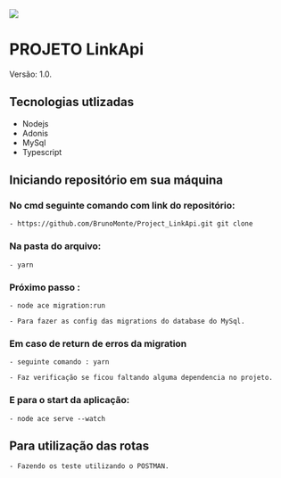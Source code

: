 <img src="https://img.icons8.com/ios/50/000000/typescript.png"/>


# PROJETO LinkApi
Versão: 1.0.

## Tecnologias utlizadas
  - Nodejs
  - Adonis
  - MySql
  - Typescript

## Iniciando repositório em sua máquina

### No cmd seguinte comando com link do repositório:

    - https://github.com/BrunoMonte/Project_LinkApi.git git clone

### Na pasta do arquivo: 
    - yarn

### Próximo passo : 

    - node ace migration:run

    - Para fazer as config das migrations do database do MySql.

### Em caso de return de erros da migration
    - seguinte comando : yarn
    
    - Faz verificação se ficou faltando alguma dependencia no projeto.

### E para o start da aplicação: 

    - node ace serve --watch

## Para utilização das rotas

    - Fazendo os teste utilizando o POSTMAN.
